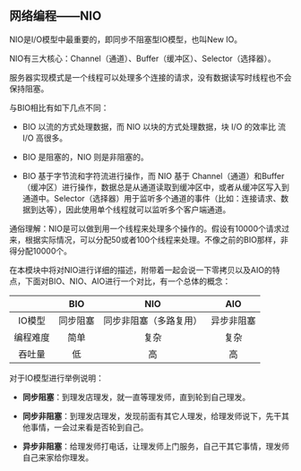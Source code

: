 ## 网络编程——NIO

NIO是I/O模型中最重要的，即同步不阻塞型IO模型，也叫New IO。

NIO有三大核心：Channel（通道）、Buffer（缓冲区）、Selector（选择器）。

服务器实现模式是一个线程可以处理多个连接的请求，没有数据读写时线程也不会保持阻塞。

与BIO相比有如下几点不同：

* BIO 以流的方式处理数据，而 NIO 以块的方式处理数据，块 I/O 的效率比 流 I/O 高很多。

* BIO 是阻塞的，NIO 则是非阻塞的。

* BIO 基于字节流和字符流进行操作，而 NIO 基于 Channel（通道）和Buffer（缓冲区）进行操作，数据总是从通道读取到缓冲区中，或者从缓冲区写入到通道中。Selector（选择器）用于监听多个通道的事件（比如：连接请求、数据到达等），因此使用单个线程就可以监听多个客户端通道。

通俗理解：NIO是可以做到用一个线程来处理多个操作的。假设有10000个请求过来，根据实际情况，可以分配50或者100个线程来处理。不像之前的BIO那样，非得分配10000个。

在本模块中将对NIO进行详细的描述，附带着一起会说一下零拷贝以及AIO的特点，下面对BIO、NIO、AIO进行一个对比，有一个总体的概念：

|      | BIO  |     NIO     |  AIO  |
|:----:|:----:|:-----------:|:-----:|
| IO模型 | 同步阻塞 | 同步非阻塞（多路复用） | 异步非阻塞 |
| 编程难度 |  简单  |     复杂      |  复杂   |
| 吞吐量  |  低   |      高      |   高   |

对于IO模型进行举例说明：

* **同步阻塞**：到理发店理发，就一直等理发师，直到轮到自己理发。

* **同步非阻塞**：到理发店理发，发现前面有其它人理发，给理发师说下，先干其他事情，一会过来看是否轮到自己。

* **异步非阻塞**：给理发师打电话，让理发师上门服务，自己干其它事情，理发师自己来家给你理发。
